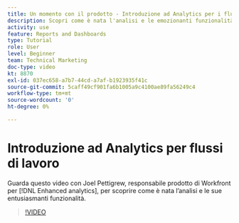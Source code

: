 ```yaml
---
title: Un momento con il prodotto - Introduzione ad Analytics per i flussi di lavoro
description: Scopri come è nata l'analisi e le emozionanti funzionalità che rende possibile con Joel Pettigrew, Product Manager per [!DNL Enhanced analytics].
activity: use
feature: Reports and Dashboards
type: Tutorial
role: User
level: Beginner
team: Technical Marketing
doc-type: video
kt: 8870
exl-id: 037ec658-a7b7-44cd-a7af-b1923935f41c
source-git-commit: 5caff49cf901fa6b1005a9c4100ae89fa56249c4
workflow-type: tm+mt
source-wordcount: '0'
ht-degree: 0%

---
```


# Introduzione ad Analytics per flussi di lavoro

Guarda questo video con Joel Pettigrew, responsabile prodotto di Workfront per [!DNL Enhanced analytics], per scoprire come è nata l’analisi e le sue entusiasmanti funzionalità.

>[!VIDEO](https://video.tv.adobe.com/v/335042/?quality=12&learn=on)
